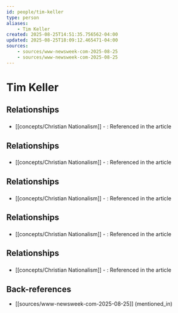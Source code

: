 ```yaml
---
id: people/tim-keller
type: person
aliases:
    - Tim Keller
created: 2025-08-25T14:51:35.756562-04:00
updated: 2025-08-25T18:09:12.465471-04:00
sources:
    - sources/www-newsweek-com-2025-08-25
    - sources/www-newsweek-com-2025-08-25
---
```


# Tim Keller

## Relationships

### 
- [[concepts/Christian Nationalism]] - : Referenced in the article

## Relationships

### 
- [[concepts/Christian Nationalism]] - : Referenced in the article

## Relationships

### 
- [[concepts/Christian Nationalism]] - : Referenced in the article

## Relationships

### 
- [[concepts/Christian Nationalism]] - : Referenced in the article

## Relationships

### 
- [[concepts/Christian Nationalism]] - : Referenced in the article

## Back-references
<!-- Auto-maintained by the system -->
- [[sources/www-newsweek-com-2025-08-25]] (mentioned_in)

